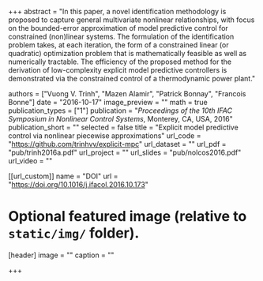 +++
abstract = "In this paper, a novel identification methodology is proposed to capture general multivariate nonlinear relationships, with focus on the bounded-error approximation of model predictive control for constrained (non)linear systems. The formulation of the identification problem takes, at each iteration, the form of a constrained linear (or quadratic) optimization problem that is mathematically feasible as well as numerically tractable. The efficiency of the proposed method for the derivation of low-complexity explicit model predictive controllers is demonstrated via the constrained control of a thermodynamic power plant."

authors = ["Vuong V. Trinh", "Mazen Alamir", "Patrick Bonnay", "Francois Bonne"]
date = "2016-10-17"
image_preview = ""
math = true
publication_types = ["1"]
publication = "*Proceedings of the 10th IFAC Symposium in Nonlinear Control Systems*, Monterey, CA, USA, 2016"
publication_short = ""
selected = false
title = "Explicit model predictive control via nonlinear piecewise approximations"
url_code = "https://github.com/trinhvv/explicit-mpc"
url_dataset = ""
url_pdf = "pub/trinh2016a.pdf"
url_project = ""
url_slides = "pub/nolcos2016.pdf"
url_video = ""

[[url_custom]]
name = "DOI"
url = "https://doi.org/10.1016/j.ifacol.2016.10.173"

# Optional featured image (relative to `static/img/` folder).
[header]
image = ""
caption = ""

+++

